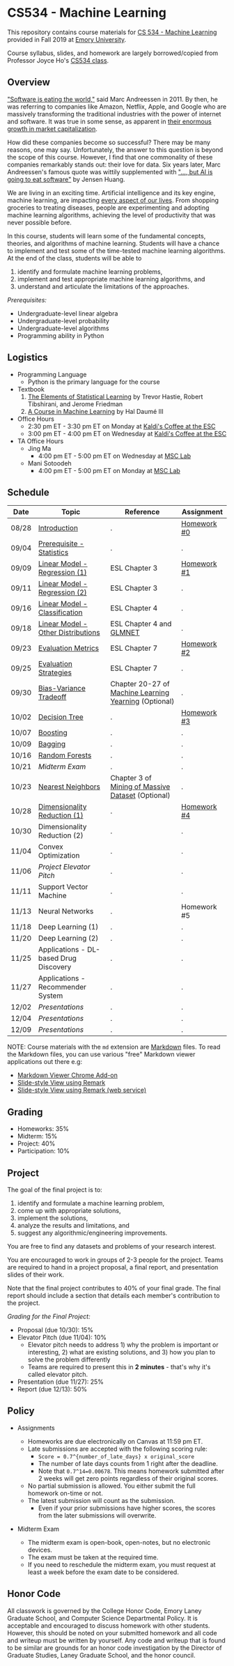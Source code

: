 # CS534 - Machine Learning

This repository contains course materials for [CS 534 - Machine Learning](https://www.cs.emory.edu/courses/atlas/graduate/) provided in Fall 2019 at [Emory University](http://www.emory.edu/home/index.html).

Course syllabus, slides, and homework are largely borrowed/copied from Professor Joyce Ho's [CS534 class](https://joyceho.github.io/course/cs534_f18/).

## Overview

["Software is eating the world,"](https://a16z.com/2011/08/20/why-software-is-eating-the-world/)
 said Marc Andreessen in 2011. 
By then, he was referring to companies like Amazon, Netflix, Apple, and Google who are massively transforming the traditional industries with the power of internet and software.
It was true in some sense, as apparent in [their enormous growth in market capitalization](https://www.investopedia.com/terms/f/faang-stocks.asp).

How did these companies become so successful?
There may be many reasons, one may say. 
Unfortunately, the answer to this question is beyond the scope of this course.
However, I find that one commonality of these companies remarkably stands out:
their love for data.
Six years later, Marc Andreessen's famous quote was wittily supplemented with
["..., but AI is going to eat software"](https://www.technologyreview.com/s/607831/nvidia-ceo-software-is-eating-the-world-but-ai-is-going-to-eat-software/)
by Jensen Huang.

We are living in an exciting time.
Artificial intelligence and its key engine, machine learning, are impacting [every aspect of our lives](http://www.bbc.com/future/machine-minds).
From shopping groceries to treating diseases, 
people are experimenting and adopting machine learning algorithms, 
achieving the level of productivity that was never possible before.

In this course, students will learn some of the fundamental concepts, theories, and algorithms of machine learning. 
Students will have a chance to implement and test some of the time-tested machine learning algorithms.
At the end of the class, students will be able to 
1) identify and formulate machine learning problems, 
2) implement and test appropriate machine learning algorithms, and
3) understand and articulate the limitations of the approaches.

_Prerequisites:_
- Undergraduate-level linear algebra
- Undergraduate-level probability 
- Undergraduate-level algorithms
- Programming ability in Python 

## Logistics

- Programming Language
  - Python is the primary language for the course
- Textbook
  1. [The Elements of Statistical Learning](https://web.stanford.edu/~hastie/ElemStatLearn/) by Trevor Hastie, Robert Tibshirani, and Jerome Friedman
  1. [A Course in Machine Learning](http://ciml.info/) by Hal Daum&#xE9; III
- Office Hours
  - 2:30 pm ET - 3:30 pm ET on Monday at [Kaldi's Coffee at the ESC](https://kaldiscoffee.com/pages/kaldis-coffee-at-the-esc)
  - 3:00 pm ET - 4:00 pm ET on Wednesday at [Kaldi's Coffee at the ESC](https://kaldiscoffee.com/pages/kaldis-coffee-at-the-esc)
- TA Office Hours
  - Jing Ma
    - 4:00 pm ET - 5:00 pm ET on Wednesday at [MSC Lab](http://www.mathcs.emory.edu/computinglab.php)
  - Mani Sotoodeh
    - 4:00 pm ET - 5:00 pm ET on Monday at [MSC Lab](http://www.mathcs.emory.edu/computinglab.php)

## Schedule

| Date | Topic | Reference | Assignment |
| ---- | ----- | --------- | ---------- |
| 08/28 | [Introduction](prerequisite/slides.html) | . | [Homework #0](homework/hw0.md) |
| 09/04 | [Prerequisite - Statistics](prerequisite/slides.html#13) | . | . |
| 09/09 | [Linear Model - Regression (1)](linear_model/slides_reg.html)  | ESL Chapter 3 | [Homework #1](homework/hw1.md) |
| 09/11 | [Linear Model - Regression (2)](linear_model/slides_reg.html) | ESL Chapter 3 | . |
| 09/16 | [Linear Model - Classification](linear_model/slides_cls.html) | ESL Chapter 4 | . |
| 09/18 | [Linear Model - Other Distributions](linear_model/slides_cls.html) | ESL Chapter 4 and [GLMNET](https://web.stanford.edu/~hastie/glmnet/glmnet_beta.html) | . |
| 09/23 | [Evaluation Metrics](evaluation/slides.html) | ESL Chapter 7 | [Homework #2](homework/hw2.md) |
| 09/25 | [Evaluation Strategies](evaluation/slides.html) | ESL Chapter 7 | . |
| 09/30 | [Bias-Variance Tradeoff](bias_variance/slides.html) | Chapter 20-27 of [Machine Learning Yearning](https://www.deeplearning.ai/machine-learning-yearning/) (Optional) | . |
| 10/02 | [Decision Tree](decision_tree/slides.html) | . | [Homework #3](homework/hw3.md) |
| 10/07 | [Boosting](boosting/slides.html) | . | . |
| 10/09 | [Bagging](bagging/slides.html) | . | . |
| 10/16 | [Random Forests](random_forests/slides.html) | . | . |
| 10/21 | _Midterm Exam_ | . | . |
| 10/23 | [Nearest Neighbors](nearest_neighbors/slides.html) | Chapter 3 of [Mining of Massive Dataset](http://www.mmds.org/) (Optional) | . |
| 10/28 | [Dimensionality Reduction (1)](dim_reduction/slides.html) | . | [Homework #4](homework/hw4.md) |
| 10/30 | Dimensionality Reduction (2) | . | . |
| 11/04 | Convex Optimization | . | . |
| 11/06 | _Project Elevator Pitch_ | . | . |
| 11/11 | Support Vector Machine | . | . |
| 11/13 | Neural Networks | . | Homework #5 |
| 11/18 | Deep Learning (1) | . | . |
| 11/20 | Deep Learning (2) | . | . |
| 11/25 | Applications - DL-based Drug Discovery | . | . |
| 11/27 | Applications - Recommender System | . | . |
| 12/02 | _Presentations_ | . | . |
| 12/04 | _Presentations_ | . | . |
| 12/09 | _Presentations_ | . | . |

NOTE: Course materials with the `md` extension are [Markdown](https://en.wikipedia.org/wiki/Markdown) files.
To read the Markdown files, you can use various "free" Markdown viewer applications out there e.g:
- [Markdown Viewer Chrome Add-on](https://chrome.google.com/webstore/detail/markdown-viewer/ckkdlimhmcjmikdlpkmbgfkaikojcbjk?hl=en)
- [Slide-style View using Remark](https://github.com/gnab/remark)
- [Slide-style View using Remark (web service)](https://remarkjs.com/remarkise)


## Grading

- Homeworks: 35%
- Midterm: 15%
- Project: 40%
- Participation: 10%

## Project

The goal of the final project is to: 
1. identify and formulate a machine learning problem, 
1. come up with appropriate solutions, 
1. implement the solutions, 
1. analyze the results and limitations, and 
1. suggest any algorithmic/engineering improvements.

You are free to find any datasets and problems of your research interest.

You are encouraged to work in groups of 2-3 people for the project.
Teams are required to hand in a project proposal, a final report, and presentation slides of their work.

Note that the final project contributes to 40% of your final grade. 
The final report should include a section that details each member's contribution to the project. 

_Grading for the Final Project:_
- Proposal (due 10/30): 15%
- Elevator Pitch (due 11/04): 10%
  - Elevator pitch needs to address 1) why the problem is important or interesting, 2) what are existing solutions, and 3) how you plan to solve the problem differently
  - Teams are required to present this in **2 minutes** - that's why it's called elevator pitch.
- Presentation (due 11/27): 25%
- Report (due 12/13): 50%


## Policy

- Assignments
  - Homeworks are due electronically on Canvas at 11:59 pm ET.
  - Late submissions are accepted with the following scoring rule:
      - `Score = 0.7^{number_of_late_days} x original_score` 
      - The number of late days counts from 1 right after the deadline.
      - Note that `0.7^14=0.00678`. This means homework submitted after 2 weeks will get zero points regardless of their original scores.
  - No partial submission is allowed. You either submit the full homework on-time or not.
  - The latest submission will count as the submission.
    - Even if your prior submissions have higher scores, the scores from the later submissions will overwrite.

- Midterm Exam
  - The midterm exam is open-book, open-notes, but no electronic devices.
  - The exam must be taken at the required time.
  - If you need to reschedule the midterm exam, you must request at least a week before the exam date to be considered.

## Honor Code

All classwork is governed by the College Honor Code, Emory Laney Graduate School, and Computer Science Departmental Policy. 
It is acceptable and encouraged to discuss homework with other students. 
However, this should be noted on your submitted homework and all code and writeup must be written by yourself. 
Any code and writeup that is found to be similar are grounds for an honor code investigation by the Director of Graduate Studies, Laney Graduate School, and the honor council. 




